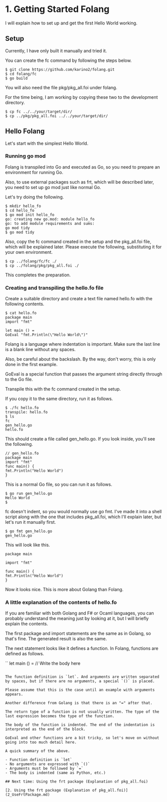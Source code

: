 # 1. Getting Started Folang

I will explain how to set up and get the first Hello World working.

## Setup

Currently, I have only built it manually and tried it.

You can create the fc command by following the steps below.

```
$ git clone https://github.com/karino2/folang.git
$ cd folang/fc
$ go build
```

You will also need the file pkg/pkg_all.foi under folang.

For the time being, I am working by copying these two to the development directory.

```
$ cp fc ../../your/target/dir/
$ cp ../pkg/pkg_all.foi ../../your/target/dir/
```

## Hello Folang

Let's start with the simplest Hello World.

### Running go mod

Folang is transpiled into Go and executed as Go, so you need to prepare an environment for running Go.

Also, to use external packages such as frt, which will be described later, you need to set up go mod just like normal Go.

Let's try doing the following.

```
$ mkdir hello_fo
$ cd hello_fo
$ go mod init hello_fo
go: creating new go.mod: module hello_fo
go: to add module requirements and sums:
go mod tidy
$ go mod tidy
```

Also, copy the fc command created in the setup and the pkg_all.foi file, which will be explained later.
Please execute the following, substituting it for your own environment.

```
$ cp ../folang/fc/fc ./
$ cp ../folang/pkg/pkg_all.foi ./
```

This completes the preparation.

### Creating and transpiling the hello.fo file

Create a suitable directory and create a text file named hello.fo with the following contents.

```
$ cat hello.fo
package main
import "fmt"

let main () =
GoEval "fmt.Println(\"Hello World\")"

```

Folang is a language where indentation is important. Make sure the last line is a blank line without any spaces.

Also, be careful about the backslash. By the way, don't worry, this is only done in the first example.

GoEval is a special function that passes the argument string directly through to the Go file.

Transpile this with the fc command created in the setup.

If you copy it to the same directory, run it as follows.

```
$ ./fc hello.fo
transpile: hello.fo
$ ls
fc
gen_hello.go
hello.fo
```

This should create a file called gen_hello.go.
If you look inside, you'll see the following.

```golang
// gen_hello.fo
package main
import "fmt"
func main() {
fmt.Println("Hello World")
}
```

This is a normal Go file, so
you can run it as follows.

```
$ go run gen_hello.go
Hello World
$
```

fc doesn't indent, so you would normally use go fmt.
I've made it into a shell script along with the one that includes pkg_all.foi, which I'll explain later, but
let's run it manually first.

```
$ go fmt gen_hello.go
gen_hello.go
```

This will look like this.

```golang
package main

import "fmt"

func main() {
fmt.Println("Hello World")
}
```

Now it looks nice. This is more about Golang than Folang.

### A little explanation of the contents of hello.fo

If you are familiar with both Golang and F# or Ocaml languages, you can probably understand the meaning just by looking at it, but I will briefly explain the contents.

The first package and import statements are the same as in Golang, so that's fine. The generated result is also the same.

The next statement looks like it defines a function.
In Folang, functions are defined as follows.

``
let main () =
// Write the body here
```

The function definition is `let`. And arguments are written separated by spaces, but if there are no arguments, a special `()` is placed.

Please assume that this is the case until an example with arguments appears.

Another difference from Golang is that there is an "=" after that.

The return type of a function is not usually written. The type of the last expression becomes the type of the function.

The body of the function is indented. The end of the indentation is interpreted as the end of the block.

GoEval and other functions are a bit tricky, so let's move on without going into too much detail here.

A quick summary of the above.

- Function definition is `let`
- No arguments are expressed with `()`
- Arguments must be followed by `=`
- The body is indented (same as Python, etc.)

## Next time: Using the frt package (Explanation of pkg_all.foi)

[2. Using the frt package (Explanation of pkg_all.foi)](2_UseFrtPackage.md)